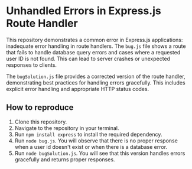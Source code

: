 # Unhandled Errors in Express.js Route Handler

This repository demonstrates a common error in Express.js applications: inadequate error handling in route handlers.  The `bug.js` file shows a route that fails to handle database query errors and cases where a requested user ID is not found.  This can lead to server crashes or unexpected responses to clients.

The `bugSolution.js` file provides a corrected version of the route handler, demonstrating best practices for handling errors gracefully. This includes explicit error handling and appropriate HTTP status codes.

## How to reproduce
1. Clone this repository.
2. Navigate to the repository in your terminal.
3. Run `npm install express` to install the required dependency.
4. Run `node bug.js`.  You will observe that there is no proper response when a user id doesn't exist or when there is a database error. 
5. Run `node bugSolution.js`. You will see that this version handles errors gracefully and returns proper responses.